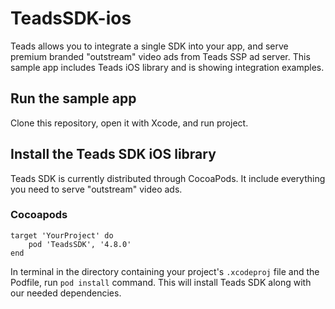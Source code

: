 # TeadsSDK-ios
Teads allows you to integrate a single SDK into your app, and serve premium branded "outstream" video ads from Teads SSP ad server. This sample app includes Teads iOS library and is showing integration examples.

## Run the sample app

Clone this repository, open it with Xcode, and run project.

## Install the Teads SDK iOS library

Teads SDK is currently distributed through CocoaPods. It include everything you need to serve "outstream" video ads.

### Cocoapods

```
target 'YourProject' do
    pod 'TeadsSDK', '4.8.0'
end
```

In terminal in the directory containing your project's `.xcodeproj` file and the Podfile, run `pod install` command. This will install Teads SDK along with our needed dependencies.
